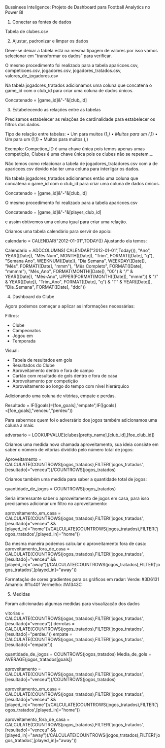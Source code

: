 Bussinees Inteligence: Projeto de Dashboard para Football Analytics no Power BI

 1. Conectar as fontes de dados

Tabela de clubes.csv

 2. Ajustar, padronizar e  limpar os dados

Deve-se deixar a tabela está na mesma tipagem de valores por isso vamos selecionar em "transformar os dados” para verificar.

O mesmo procedimento foi realizado para a tabela aparicoes.csv, competicoes.csv, jogadores.csv, jogadores_tratados.csv, valores_de_jogadores.csv

Na tabela jogadores_tratados adicionamos uma coluna que concatena o game_id com o club_id para criar uma coluna de dados únicos.

Concatenado = [game_id]&"-"&[club_id]

 3. Estabelecendo as relações entre as tabelas

Precisamos estabelecer as relações de cardinalidade para estabelecer os filtros dos dados.


Tipo de relação entre tabelas: 
• Um para muitos (1,*) 
• Muitos para um (*,1) 
• Um para um (1,1) 
• Muitos para muitos (*,*)

Exemplo: Competion_ID é uma chave única pois temos apenas umas competição, Clubes é uma chave única pois os clubes não se repetem….

Não temos como relacionar a tabela de jogadores_tratadores.csv com a de aparicoes.csv devido não ter uma coluna para interligar os dados. 

Na tabela jogadores_tratados adicionamos então uma coluna que concatena o game_id com o club_id para criar uma coluna de dados únicos.

Concatenado = [game_id]&"-"&[club_id]

O mesmo procedimento foi realizado para a tabela aparicoes.csv

Concatenado = [game_id]&"-"&[player_club_id]

e assim obtivemos uma coluna igual para criar uma relação.

Criamos uma tabela calendário para servir de apoio:

calendario = CALENDAR("2012-01-01",TODAY())
Ajustando ela temos:

Calendario = ADDCOLUMNS(
CALENDAR("2012-01-01",Today()),
"Ano", YEAR([Date]),
            "Mês Num", MONTH([Date]),
            "Trim", FORMAT([Date], "q"),
            "Semana Ano", WEEKNUM([Date]),
            "Dia Semana", WEEKDAY([Date]),
            "Mês", FORMAT([Date], "mmm"),
            "Mês Completo", FORMAT([Date], "mmmm"),
            "Mês_Ano", FORMAT(MONTH([Date]), "00") & "/" & YEAR([Date]),
            "Mês-Ano", UPPER(FORMAT(MONTH([Date]), "mmm")) & "/" & YEAR([Date]),
            "Trim_Ano", FORMAT([Date], "q") & "T" & YEAR([Date]),
            "Dia_Semana", FORMAT([Date], "ddd"))

 4. Dashboard do Clube

Agora podemos começar a aplicar as informações necessárias:

Filtros:
- Clube
- Campeonatos
- Jogou em 
- Temporada

Visual:
- Tabela de resultados em gols
- Resultados do Clube 
- Aproveitamento dentro e fora de campo
- Cartão com resultado de gols dentro e fora de casa
- Aproveitamento por competição
- Aproveitamento ao longo do tempo com nível hierárquico

Adicionando uma coluna de vitórias, empate e perdas.

Resultado = IF([goals]=[foe_goals],"empate",IF([goals]<[foe_goals],"venceu","perdeu"))

Para sabermos quem foi o adversário dos jogos também adicionamos uma coluna a mais:
 
adversario = LOOKUPVALUE(clubes[pretty_name],[club_id],[foe_club_id])

Criamos uma medida nova chamada aproveitamento, sua ideia consiste em saber o número de vitórias dividido pelo número total de jogos:

Aproveitamento = CALCULATE(COUNTROWS(jogos_tratados),FILTER('jogos_tratados',[resultado]="venceu"))/COUNTROWS(jogos_tratados)
 
Criamos também uma medida para saber a quantidade total de jogos:

quantidade_de_jogos = COUNTROWS(jogos_tratados)
 
Seria interessante saber o aproveitamento de jogos em casa, para isso precisamos adicionar um filtro no aproveitamento:
 
aproveitamento_em_casa = CALCULATE(COUNTROWS(jogos_tratados),FILTER('jogos_tratados',[resultado]="venceu" && [played_in]="home"))/CALCULATE(COUNTROWS(jogos_tratados),FILTER('jogos_tratados',[played_in]="home"))
 
Da mesma maneira podemos calcular o aproveitamento fora de casa:
aproveitamento_fora_de_casa = CALCULATE(COUNTROWS(jogos_tratados),FILTER('jogos_tratados',[resultado]="venceu" && [played_in]="away"))/CALCULATE(COUNTROWS(jogos_tratados),FILTER('jogos_tratados',[played_in]="away"))
 
Formatação de cores gradientes para os gráficos em radar:
Verde: #3D6131
Amarelo: #f1c40f
Vermelho: #A1343C

 5. Medidas

Foram adicionadas algumas medidas para visualização dos dados

vitorias = CALCULATE(COUNTROWS(jogos_tratados),FILTER('jogos_tratados',[resultado]="venceu"))
derrotas = CALCULATE(COUNTROWS(jogos_tratados),FILTER('jogos_tratados',[resultado]="perdeu"))
empate = CALCULATE(COUNTROWS(jogos_tratados),FILTER('jogos_tratados',[resultado]="empate"))

quantidade_de_jogos = COUNTROWS(jogos_tratados)
Media_de_gols = AVERAGE(jogos_tratados[goals])

aproveitamento = CALCULATE(COUNTROWS(jogos_tratados),FILTER('jogos_tratados',[resultado]="venceu"))/COUNTROWS(jogos_tratados)

aproveitamento_em_casa = CALCULATE(COUNTROWS(jogos_tratados),FILTER('jogos_tratados',[resultado]="venceu" && [played_in]="home"))/CALCULATE(COUNTROWS(jogos_tratados),FILTER('jogos_tratados',[played_in]="home"))

aproveitamento_fora_de_casa = CALCULATE(COUNTROWS(jogos_tratados),FILTER('jogos_tratados',[resultado]="venceu" && [played_in]="away"))/CALCULATE(COUNTROWS(jogos_tratados),FILTER('jogos_tratados',[played_in]="away"))

